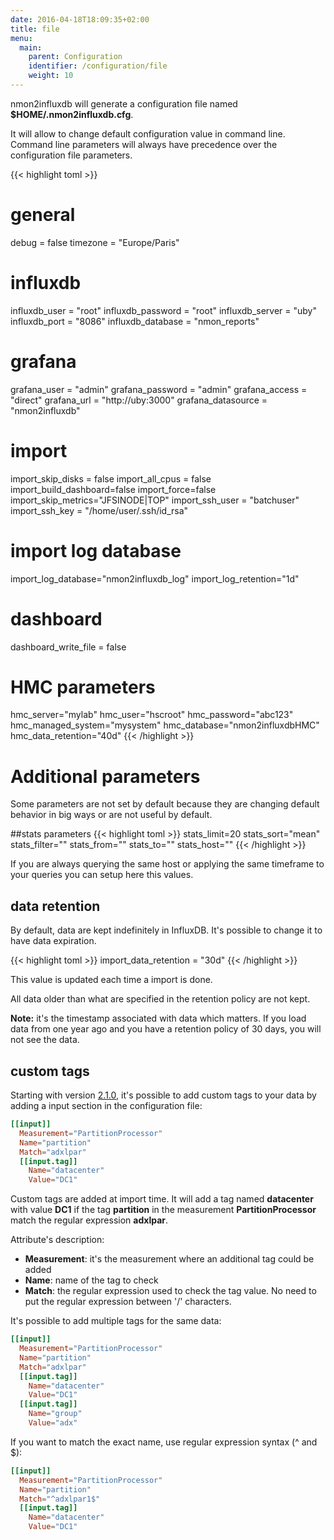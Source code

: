 ```yaml
---
date: 2016-04-18T18:09:35+02:00
title: file
menu:
  main:
    parent: Configuration
    identifier: /configuration/file
    weight: 10
---
```


nmon2influxdb will generate a configuration file named **$HOME/.nmon2influxdb.cfg**.

It will allow to change default configuration value in command line. Command line parameters will always have precedence over the configuration file parameters.

{{< highlight toml >}}
# general
debug = false
timezone = "Europe/Paris"

# influxdb
influxdb_user = "root"
influxdb_password = "root"
influxdb_server = "uby"
influxdb_port = "8086"
influxdb_database = "nmon_reports"

# grafana
grafana_user = "admin"
grafana_password = "admin"
grafana_access = "direct"
grafana_url = "http://uby:3000"
grafana_datasource = "nmon2influxdb"

# import
import_skip_disks = false
import_all_cpus = false
import_build_dashboard=false
import_force=false
import_skip_metrics="JFSINODE|TOP"
import_ssh_user = "batchuser"
import_ssh_key = "/home/user/.ssh/id_rsa"

# import log database
import_log_database="nmon2influxdb_log"
import_log_retention="1d"

# dashboard
dashboard_write_file = false

# HMC parameters
hmc_server="mylab"
hmc_user="hscroot"
hmc_password="abc123"
hmc_managed_system="mysystem"
hmc_database="nmon2influxdbHMC"
hmc_data_retention="40d"
{{< /highlight >}}

# Additional parameters

Some parameters are not set by default because they are changing default behavior in big ways or are not useful by default.

##stats parameters
{{< highlight toml >}}
stats_limit=20
stats_sort="mean"
stats_filter=""
stats_from=""
stats_to=""
stats_host=""
{{< /highlight >}}

If you are always querying the same host or applying the same timeframe to your queries you can setup here this values.

## data retention

By default, data are kept indefinitely in InfluxDB. It's possible to change it to have data expiration.

{{< highlight toml >}}
import_data_retention = "30d"
{{< /highlight >}}

This value is updated each time a import is done.

All data older than what are specified in the retention policy are not kept.

**Note:** it's the timestamp associated with data which matters. If you load data from one year ago and you have a retention policy of 30 days, you will not see the data.

## custom tags

Starting with version [2.1.0](/210_version_released), it's possible to add custom tags to your data by adding a input section in the configuration file:

``` toml
[[input]]
  Measurement="PartitionProcessor"
  Name="partition"
  Match="adxlpar"
  [[input.tag]]
    Name="datacenter"
    Value="DC1"
```
Custom tags are added at import time.
It will add a tag named **datacenter** with value **DC1** if the tag **partition** in the measurement **PartitionProcessor** match the regular expression **adxlpar**.

Attribute's description:

  * **Measurement**: it's the measurement where an additional tag could be added
  * **Name**: name of the tag to check
  * **Match**: the regular expression used to check the tag value. No need to put the regular expression between '/' characters.

It's possible to add multiple tags for the same data:


``` toml
[[input]]
  Measurement="PartitionProcessor"
  Name="partition"
  Match="adxlpar"
  [[input.tag]]
    Name="datacenter"
    Value="DC1"
  [[input.tag]]
    Name="group"
    Value="adx"
```

If you want to match the exact name, use regular expression syntax (^ and $):

``` toml
[[input]]
  Measurement="PartitionProcessor"
  Name="partition"
  Match="^adxlpar1$"
  [[input.tag]]
    Name="datacenter"
    Value="DC1"
```

